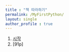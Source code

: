 ```yaml
---
title : "책 따라하기"
permalink: /MyFirstPython/
layout: single
author_profile : true
---
```


1. [시작](https://eunnyoung.github.io/MyFirstPythonStart/)
2. [91p]
